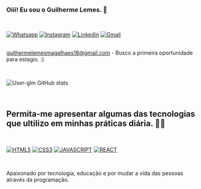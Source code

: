 ### Oiii! Eu sou o Guilherme Lemes. 👋

<br>

[![Whatsapp](https://img.shields.io/badge/WhatsApp-25D366?style=for-the-badge&logo=whatsapp&logoColor=white)](http://wa.me/5554993315231) [![Instagram](https://img.shields.io/badge/Instagram-E4405F?style=for-the-badge&logo=instagram&logoColor=white)](https://instagram.com/user.glm) [![Linkedin](https://img.shields.io/badge/LinkedIn-0077B5?style=for-the-badge&logo=linkedin&logoColor=white)](https://www.linkedin.com/in/guilherme-lemes-magalh%C3%A3es-a8219223a/) [![Gmail](https://img.shields.io/badge/Gmail-D14836?style=for-the-badge&logo=gmail&logoColor=white)](https://www.linkedin.com/in/guilherme-lemes-magalh%C3%A3es-a8219223a/)

<br> guilhermelemesmagalhaes18@gmail.com - Busco a primeira oportunidade para estagio. :)

<br>

![User-glm GitHub stats](https://github-readme-stats.vercel.app/api?username=User-glm&show_icons=true&theme=tokyonight)

<br>

## Permita-me apresentar algumas das tecnologias que ultilizo em minhas práticas diária. 👨‍💻
<br>

[![HTML5](https://img.shields.io/badge/HTML5-E34F26?style=for-the-badge&logo=html5&logoColor=white)]() [![CSS3](https://img.shields.io/badge/CSS3-1572B6?style=for-the-badge&logo=css3&logoColor=white)]() [![JAVASCRIPT](https://img.shields.io/badge/JavaScript-F7DF1E?style=for-the-badge&logo=javascript&logoColor=black)]() [![REACT](https://img.shields.io/badge/React-20232A?style=for-the-badge&logo=react&logoColor=61DAFB)]()

<br>

Apaixonado por tecnologia, educação e por mudar a vida das pessoas através da programação.
